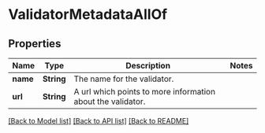 # ValidatorMetadataAllOf

## Properties

Name | Type | Description | Notes
------------ | ------------- | ------------- | -------------
**name** | **String** | The name for the validator. | 
**url** | **String** | A url which points to more information about the validator. | 

[[Back to Model list]](../README.md#documentation-for-models) [[Back to API list]](../README.md#documentation-for-api-endpoints) [[Back to README]](../README.md)



